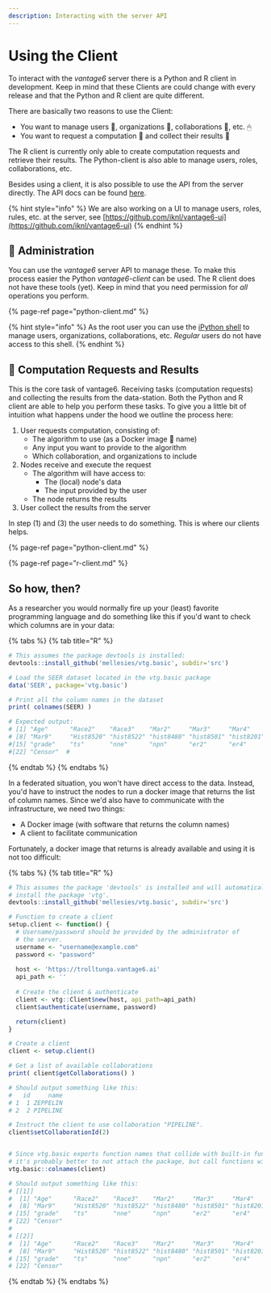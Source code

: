 ```yaml
---
description: Interacting with the server API
---
```


# Using the Client

To interact with the _vantage6_ server there is a Python and R client in development. Keep in mind that these Clients are could change with every release and that the Python and R client are quite different. 

There are basically two reasons to use the Client:

* You want to manage users 👥, organizations 🏢, collaborations 🤝, etc. 🖱 
* You want to request a computation 🧮 and collect their results 🧪 

The R client is currently only able to create computation requests and retrieve their results. The Python-client is also able to manage users, roles, collaborations, etc.

Besides using a client, it is also possible to use the API from the server directly. The API docs can be found [here](https://harukas.vantage6.ai/apidocs).

{% hint style="info" %}
We are also working on a UI to manage users, roles, rules, etc. at the server, see [https://github.com/iknl/vantage6-ui](https://github.com/iknl/vantage6-ui)
{% endhint %}

## 📔 Administration

You can use the _vantage6_ server API to manage these. To make this process easier the Python _vantage6-client_ can be used. The R client does not have these tools \(yet\). Keep in mind that you need permission for _all_ operations you perform. 

{% page-ref page="python-client.md" %}

{% hint style="info" %}
As the root user you can use the [iPython shell](../running-the-server/shell.md) to manage users, organizations, collaborations, etc. _Regular_ users do not have access to this shell. 
{% endhint %}

## 🔭 Computation Requests and Results

This is the core task of vantage6. Receiving tasks \(computation requests\) and collecting the results from the data-station. Both the Python and R client are able to help you perform these tasks. To give you a little bit of intuition what happens under the hood we outline the process here:

1. User requests computation, consisting of:
   * The algorithm to use \(as a Docker image 🐳 name\)
   * Any input you want to provide to the algorithm
   * Which collaboration, and organizations to include
2. Nodes receive and execute the request
   * The algorithm will have access to:
     * The \(local\) node's data
     * The input provided by the user
   * The node returns the results
3. User collect the results from the server

In step \(1\) and \(3\) the user needs to do something. This is where our clients helps.

{% page-ref page="python-client.md" %}

{% page-ref page="r-client.md" %}

## So how, then?

As a researcher you would normally fire up your \(least\) favorite programming language and do something like this if you'd want to check which columns are in your data:

{% tabs %}
{% tab title="R" %}
```r
# This assumes the package devtools is installed:
devtools::install_github('mellesies/vtg.basic', subdir='src')

# Load the SEER dataset located in the vtg.basic package
data('SEER', package='vtg.basic')

# Print all the column names in the dataset
print( colnames(SEER) )

# Expected output:
# [1] "Age"      "Race2"    "Race3"    "Mar2"     "Mar3"     "Mar4"     "Mar5"    
# [8] "Mar9"     "Hist8520" "hist8522" "hist8480" "hist8501" "hist8201" "hist8211"
#[15] "grade"    "ts"       "nne"      "npn"      "er2"      "er4"      "Time"    
#[22] "Censor"  # 
```
{% endtab %}
{% endtabs %}

In a federated situation, you won't have direct access to the data. Instead, you'd have to instruct the nodes to run a docker image that returns the list of column names. Since we'd also have to communicate with the infrastructure, we need two things:

* A Docker image \(with software that returns the column names\)
* A client to facilitate communication

Fortunately, a docker image that returns is already available and using it is not too difficult:

{% tabs %}
{% tab title="R" %}
```r
# This assumes the package 'devtools' is installed and will automatically
# install the package 'vtg'.
devtools::install_github('mellesies/vtg.basic', subdir='src')

# Function to create a client
setup.client <- function() {
  # Username/password should be provided by the administrator of
  # the server.
  username <- "username@example.com"
  password <- "password"
  
  host <- 'https://trolltunga.vantage6.ai'
  api_path <- ''
  
  # Create the client & authenticate
  client <- vtg::Client$new(host, api_path=api_path)
  client$authenticate(username, password)

  return(client)
}

# Create a client
client <- setup.client()

# Get a list of available collaborations
print( client$getCollaborations() )

# Should output something like this:
#   id     name
# 1  1 ZEPPELIN
# 2  2 PIPELINE

# Instruct the client to use collaboration "PIPELINE".
client$setCollaborationId(2)


# Since vtg.basic exports function names that collide with built-in functions, 
# it's probably better to not attach the package, but call functions with a prefix instead. 
vtg.basic::colnames(client)

# Should output something like this:
# [[1]]
#  [1] "Age"      "Race2"    "Race3"    "Mar2"     "Mar3"     "Mar4"     "Mar5"    
#  [8] "Mar9"     "Hist8520" "hist8522" "hist8480" "hist8501" "hist8201" "hist8211"
# [15] "grade"    "ts"       "nne"      "npn"      "er2"      "er4"      "Time"    
# [22] "Censor"  
# 
# [[2]]
#  [1] "Age"      "Race2"    "Race3"    "Mar2"     "Mar3"     "Mar4"     "Mar5"    
#  [8] "Mar9"     "Hist8520" "hist8522" "hist8480" "hist8501" "hist8201" "hist8211"
# [15] "grade"    "ts"       "nne"      "npn"      "er2"      "er4"      "Time"    
# [22] "Censor"  
```
{% endtab %}
{% endtabs %}

